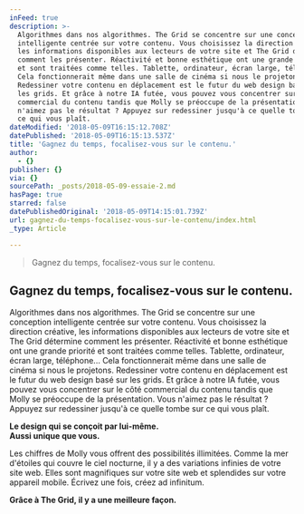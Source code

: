 ```yaml
---
inFeed: true
description: >-
  Algorithmes dans nos algorithmes. The Grid se concentre sur une conception
  intelligente centrée sur votre contenu. Vous choisissez la direction créative,
  les informations disponibles aux lecteurs de votre site et The Grid détermine
  comment les présenter. Réactivité et bonne esthétique ont une grande priorité
  et sont traitées comme telles. Tablette, ordinateur, écran large, téléphone…
  Cela fonctionnerait même dans une salle de cinéma si nous le projetons.
  Redessiner votre contenu en déplacement est le futur du web design basé sur
  les grids. Et grâce à notre IA futée, vous pouvez vous concentrer sur le côté
  commercial du contenu tandis que Molly se préoccupe de la présentation. Vous
  n'aimez pas le résultat ? Appuyez sur redessiner jusqu'à ce quelle tombe sur
  ce qui vous plaît.
dateModified: '2018-05-09T16:15:12.708Z'
datePublished: '2018-05-09T16:15:13.537Z'
title: 'Gagnez du temps, focalisez-vous sur le contenu.'
author:
  - {}
publisher: {}
via: {}
sourcePath: _posts/2018-05-09-essaie-2.md
hasPage: true
starred: false
datePublishedOriginal: '2018-05-09T14:15:01.739Z'
url: gagnez-du-temps-focalisez-vous-sur-le-contenu/index.html
_type: Article

---
```

> Gagnez du temps, focalisez-vous sur le contenu.

## **Gagnez du temps, focalisez-vous sur le contenu.**

Algorithmes dans nos algorithmes. The Grid se concentre sur une conception intelligente centrée sur votre contenu. Vous choisissez la direction créative, les informations disponibles aux lecteurs de votre site et The Grid détermine comment les présenter. Réactivité et bonne esthétique ont une grande priorité et sont traitées comme telles. Tablette, ordinateur, écran large, téléphone... Cela fonctionnerait même dans une salle de cinéma si nous le projetons. Redessiner votre contenu en déplacement est le futur du web design basé sur les grids. Et grâce à notre IA futée, vous pouvez vous concentrer sur le côté commercial du contenu tandis que Molly se préoccupe de la présentation. Vous n'aimez pas le résultat ? Appuyez sur redessiner jusqu'à ce quelle tombe sur ce qui vous plaît.

**Le design qui se conçoit par lui-même.  
Aussi unique que vous.**

Les chiffres de Molly vous offrent des possibilités illimitées. Comme la mer d'étoiles qui couvre le ciel nocturne, il y a des variations infinies de votre site web. Elles sont magnifiques sur votre site web et splendides sur votre appareil mobile. Écrivez une fois, créez ad infinitum.

**Grâce à The Grid, il y a une meilleure façon.**